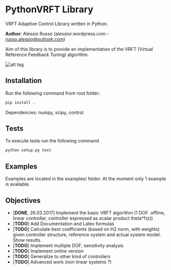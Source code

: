 # PythonVRFT Library
VRFT Adaptive Control Library written in Python.

**Author**: Alessio Russo (alessior.wordpress.com - russo.alessio@outlook.com)

Aim of this library is to provide an implementation of the VRFT (Virtual Reference Feedback Tuning) algorithm.

![alt tag](https://github.com/rssalessio/PythonVRFT/blob/master/examples/1_example.png)

Installation
------
Run the following command from  root folder:
```sh
pip install . 
``` 
Dependencies: numpy, scipy, control

Tests
------
To execute tests run the following command
```sh
python setup.py test
``` 

Examples
------
Examples are located in the examples/ folder. At the moment only 1 example is available.

Objectives
------
- [**DONE**, 26.03.2017] Implement the basic VRFT algorithm (1 DOF. offline, linear controller, controller expressed as scalar product theta*f(z))
- [**TODO**] Add Documentation and Latex formulas
- [**TODO**] Calculate best coefficients (based on H2 norm, with weights) given controller structure, reference system and actual system model. Show results.
- [**TODO**] Implement  multiple DOF, sensitivity analysis
- [**TODO**] Implement online version
- [**TODO**] Generalize to other kind of controllers
- [**TODO**] Advanced work (non linear systems ?)



